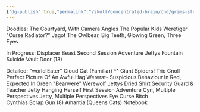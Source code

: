 ```yaml
---
{"dg-publish":true,"permalink":"/skull/concentrated-brain/dnd/grims-stuff/agate-and-katrina/agate-s-sketches/","tags":["Tagless"],"noteIcon":""}
---
```


Doodles:
The Courtyard, With Camera Angles
The Popular Kids
Weretiger 
"Curse Radiator?"
Jagot The Owlbear, Big Teeth,  Glowing Green, Three Eyes

In Progress:
Displacer Beast
Second Session Adventure
Jettys Fountain Suicide
Vault Door (13)





Detailed:
"world Eater" Cloud Cat (Familiar) ^^
Giant Spiders! Trio
Gnoll
Perfect Picture Of An Awful Hag
Wererat- Suspicious Behaviour In Red, Expected In Green
"Bearwere"
Werewolf
Jettys Dried Shirt
Security Guard & Teacher
Jetty Hanging Herself
First Session Adventure
Cyn, Multiple Perspectives
Jetty, Multiple Perspectives
Eye Curse Bitch  
Cynthias Scrap Gun (8)
Amantia (Queens Cats) Notebook